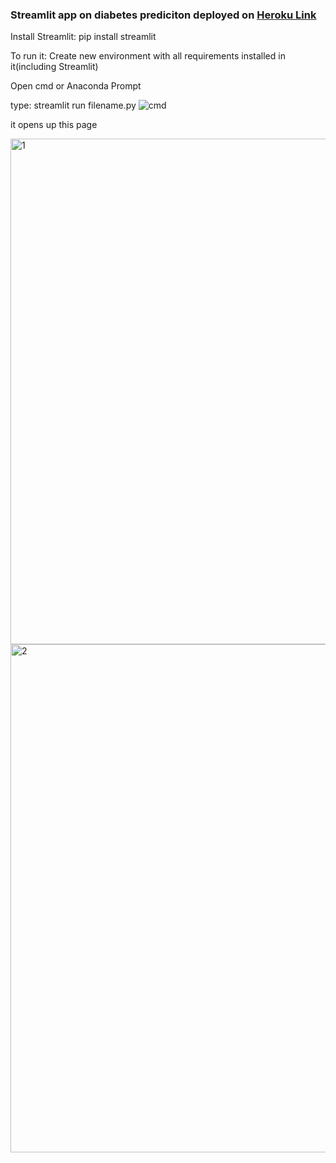### Streamlit app on diabetes prediciton deployed on [Heroku Link]("https://diabetes-prediction-streamlit.herokuapp.com/")

Install Streamlit: pip install streamlit

To run it:
Create new environment with all requirements installed in it(including Streamlit)

Open cmd or Anaconda Prompt

type: streamlit run filename.py
![cmd](https://user-images.githubusercontent.com/29397302/84934365-d9c07900-b0f4-11ea-811f-5e24d1eef988.JPG)

it opens up this page

<img width="809" alt="1" src="https://user-images.githubusercontent.com/29397302/84934537-15f3d980-b0f5-11ea-827d-e6e8d8005dab.png">

<img width="813" alt="2" src="https://user-images.githubusercontent.com/29397302/84934565-1ee4ab00-b0f5-11ea-96a5-2479e3d58417.png">
